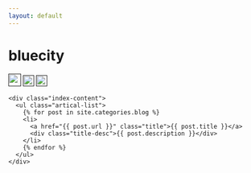 ```yaml
---
layout: default
---
```


<body>
  <div class="index-wrapper">
    <div class="aside">
      <div class="info-card">
        <h1>bluecity</h1>
        <a href="" target=""><img src="" alt="" width="25"/></a>
        <a href="" target=""><img src="" alt="" width="22"/></a>
        <a href="" target=""><img src="" alt="" width="22"/></a>
      </div>
      <div id="particles-js"></div>
    </div>

    <div class="index-content">
      <ul class="artical-list">
        {% for post in site.categories.blog %}
        <li>
          <a href="{{ post.url }}" class="title">{{ post.title }}</a>
          <div class="title-desc">{{ post.description }}</div>
        </li>
        {% endfor %}
      </ul>
    </div>
  </div>
</body>
